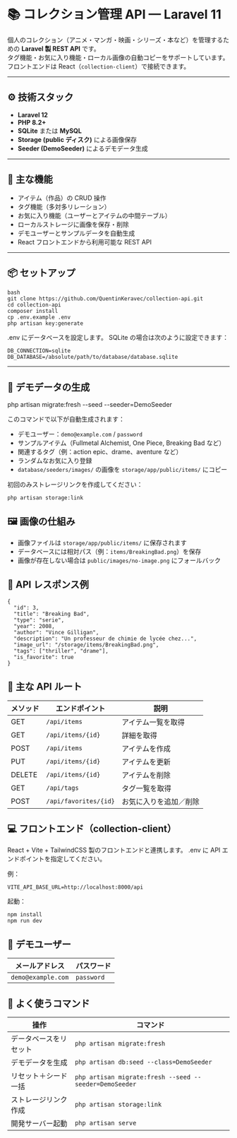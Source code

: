 # 📚 コレクション管理 API — Laravel 11

個人のコレクション（アニメ・マンガ・映画・シリーズ・本など）を管理するための **Laravel 製 REST API** です。  
タグ機能・お気に入り機能・ローカル画像の自動コピーをサポートしています。  
フロントエンドは React（`collection-client`）で接続できます。

---

## ⚙️ 技術スタック

- **Laravel 12**
- **PHP 8.2+**
- **SQLite** または **MySQL**
- **Storage (public ディスク)** による画像保存
- **Seeder (DemoSeeder)** によるデモデータ生成

---

## 🧩 主な機能

- アイテム（作品）の CRUD 操作
- タグ機能（多対多リレーション）
- お気に入り機能（ユーザーとアイテムの中間テーブル）
- ローカルストレージに画像を保存・削除
- デモユーザーとサンプルデータを自動生成
- React フロントエンドから利用可能な REST API

---

## 📦 セットアップ

    bash
    git clone https://github.com/QuentinKeravec/collection-api.git
    cd collection-api
    composer install
    cp .env.example .env
    php artisan key:generate

.env にデータベースを設定します。
SQLite の場合は次のように設定できます：

    DB_CONNECTION=sqlite
    DB_DATABASE=/absolute/path/to/database/database.sqlite

---

## 💾 デモデータの生成

php artisan migrate:fresh --seed --seeder=DemoSeeder

このコマンドで以下が自動生成されます：

- デモユーザー：`demo@example.com` / `password`
- サンプルアイテム（Fullmetal Alchemist, One Piece, Breaking Bad など）
- 関連するタグ（例：action epic、drame、aventure など）
- ランダムなお気に入り登録
- `database/seeders/images/` の画像を `storage/app/public/items/` にコピー

初回のみストレージリンクを作成してください：

    php artisan storage:link

## 🖼️ 画像の仕組み

- 画像ファイルは `storage/app/public/items/` に保存されます
- データベースには相対パス（例：`items/BreakingBad.png`）を保存
- 画像が存在しない場合は `public/images/no-image.png` にフォールバック

## 🔗 API レスポンス例

    {
      "id": 3,
      "title": "Breaking Bad",
      "type": "serie",
      "year": 2008,
      "author": "Vince Gilligan",
      "description": "Un professeur de chimie de lycée chez...",
      "image_url": "/storage/items/BreakingBad.png",
      "tags": ["thriller", "drame"],
      "is_favorite": true
    }

## 🧠 主な API ルート

| メソッド   | エンドポイント               | 説明          |
| ------ | --------------------- | ----------- |
| GET    | `/api/items`          | アイテム一覧を取得   |
| GET    | `/api/items/{id}`     | 詳細を取得       |
| POST   | `/api/items`          | アイテムを作成     |
| PUT    | `/api/items/{id}`     | アイテムを更新     |
| DELETE | `/api/items/{id}`     | アイテムを削除     |
| GET    | `/api/tags`           | タグ一覧を取得     |
| POST   | `/api/favorites/{id}` | お気に入りを追加／削除 |

## 💻 フロントエンド（collection-client）

React + Vite + TailwindCSS 製のフロントエンドと連携します。
.env に API エンドポイントを指定してください。

例：

    VITE_API_BASE_URL=http://localhost:8000/api

起動：

    npm install
    npm run dev

## 👤 デモユーザー

| メールアドレス            | パスワード      |
| ------------------     | ---------- |
| `demo@example.com`     | `password` |

## 🧰 よく使うコマンド
| 操作          | コマンド                                                   |
| ----------- | ------------------------------------------------------ |
| データベースをリセット | `php artisan migrate:fresh`                            |
| デモデータを生成    | `php artisan db:seed --class=DemoSeeder`               |
| リセット＋シード一括  | `php artisan migrate:fresh --seed --seeder=DemoSeeder` |
| ストレージリンク作成  | `php artisan storage:link`                             |
| 開発サーバー起動    | `php artisan serve`                                    |
